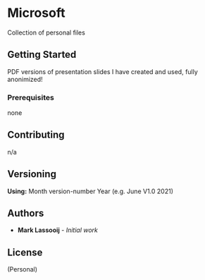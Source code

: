 # Microsoft

Collection of personal files


## Getting Started

PDF versions of presentation slides I have created and used, fully anonimized!

### Prerequisites

none

## Contributing

n/a

## Versioning

**Using:** Month version-number Year (e.g. June V1.0 2021)

## Authors

* **Mark Lassooij** - *Initial work*

## License

(Personal)


